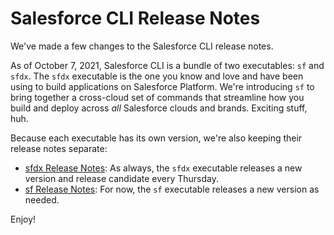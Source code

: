 # Salesforce CLI Release Notes

We've made a few changes to the Salesforce CLI release notes.

As of October 7, 2021, Salesforce CLI is a bundle of two executables: `sf` and `sfdx`. The `sfdx` executable is the one you know and love and have been using to build applications on Salesforce Platform. We're introducing `sf` to bring together a cross-cloud set of commands that streamline how you build and deploy across _all_ Salesforce clouds and brands. Exciting stuff, huh.  

Because each executable has its own version, we're also keeping their release notes separate:

* [sfdx Release Notes](sfdx/README.md): As always, the `sfdx` executable releases a new version and release candidate every Thursday.
* [sf Release Notes](sf/README.md): For now, the `sf` executable releases a new version as needed. 

Enjoy!
